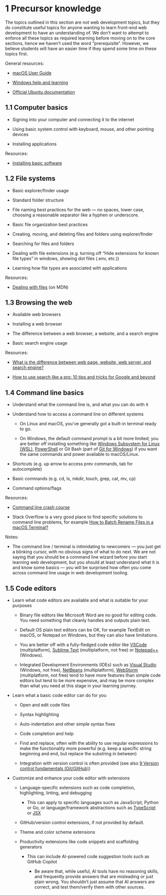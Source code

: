 # 1 Precursor knowledge

The topics outlined in this section are not web development topics, but they do constitute useful topics for anyone wanting to learn front-end web development to have an understanding of. We don’t want to attempt to enforce all these topics as required learning before moving on to the core sections, hence we haven’t used the word “prerequisite”. However, we believe students will have an easier time if they spend some time on these topics first.

General resources:

- [macOS User Guide](https://support.apple.com/guide/mac-help/mchld1690538/mac)

- [Windows help and learning](https://support.microsoft.com/windows)

- [Official Ubuntu documentation](https://help.ubuntu.com/)

## 1.1 Computer basics

- Signing into your computer and connecting it to the internet

- Using basic system control with keyboard, mouse, and other pointing devices

- Installing applications

Resources:

- [Installing basic software](https://developer.mozilla.org/docs/Learn/Getting_started_with_the_web/Installing_basic_software)

## 1.2 File systems

- Basic explorer/finder usage

- Standard folder structure

- File naming best practices for the web — no spaces, lower case, choosing a reasonable separator like a hyphen or underscore.

- Basic file organization best practices

- Creating, moving, and deleting files and folders using explorer/finder

- Searching for files and folders

- Dealing with file extensions (e.g. turning off “Hide extensions for known file types” in windows, showing dot files (.env, etc.))

- Learning how file types are associated with applications

Resources:

- [Dealing with files](https://developer.mozilla.org/docs/Learn/Getting_started_with_the_web/Dealing_with_files) (on MDN)

## 1.3 Browsing the web

- Available web browsers

- Installing a web browser

- The difference between a web browser, a website, and a search engine

- Basic search engine usage

Resources:

- [What is the difference between web page, website, web server, and search engine?](https://developer.mozilla.org/docs/Learn/Common_questions/Web_mechanics/Pages_sites_servers_and_search_engines)

- [How to use search like a pro: 10 tips and tricks for Google and beyond](https://www.theguardian.com/technology/2016/jan/15/how-to-use-search-like-a-pro-10-tips-and-tricks-for-google-and-beyond)

## 1.4 Command line basics

- Understand what the command line is, and what you can do with it

- Understand how to access a command line on different systems

  - On Linux and macOS, you’ve generally got a built-in terminal ready to go.

  - On Windows, the default command prompt is a bit more limited; you are better off installing something like [Windows Subsystem for Linux (WSL)](https://learn.microsoft.com/windows/wsl/), [PowerShell](https://learn.microsoft.com/powershell/scripting/install/installing-powershell-on-windows?view=powershell-7.3) or Git Bash (part of [Git for Windows](https://gitforwindows.org/)) if you want the same commands and power available to macOS/Linux.

- Shortcuts (e.g. up arrow to access prev commands, tab for autocomplete)

- Basic commands (e.g. cd, ls, mkdir, touch, grep, cat, mv, cp)

- Command options/flags

Resources:

- [Command line crash course](https://developer.mozilla.org/docs/Learn/Tools_and_testing/Understanding_client-side_tools/Command_line)

- Stack Overflow is a very good place to find specific solutions to command line problems, for example [How to Batch Rename Files in a macOS Terminal?](https://stackoverflow.com/questions/24102974/how-to-batch-rename-files-in-a-macos-terminal)

Notes:

- The command line / terminal is intimidating to newcomers — you just get a blinking cursor, with no obvious signs of what to do next. We are not saying that you should be a command line wizard before you start learning web development, but you should at least understand what it is and know some basics — you will be surprised how often you come across command line usage in web development tooling.

## 1.5 Code editors

- Learn what code editors are available and what is suitable for your purposes

  - Binary file editors like Microsoft Word are no good for editing code. You need something that cleanly handles and outputs plain text.

  - Default OS plain text editors can be OK, for example TextEdit on macOS, or Notepad on Windows, but they can also have limitations.

  - You are better off with a fully-fledged code editor like [VSCode](https://code.visualstudio.com/) (multiplatform), [Sublime Text](https://www.sublimetext.com/) (multiplatform, not free) or [Notepad++](https://notepad-plus-plus.org/) (Windows).

  - Integrated Development Environments (IDEs) such as [Visual Studio](https://visualstudio.microsoft.com/) (Windows, not free), [NetBeans](https://netbeans.apache.org/) (multiplatform), [WebStorm](https://www.jetbrains.com/webstorm/) (multiplatform, not free) tend to have more features than simple code editors but tend to be more expensive, and may be more complex than what you need at this stage in your learning journey.

- Learn what a basic code editor can do for you

  - Open and edit code files

  - Syntax highlighting

  - Auto-indentation and other simple syntax fixes

  - Code completion and help

  - Find and replace, often with the ability to use regular expressions to make the functionality more powerful (e.g. keep a specific string beginning and end, but replace the substring in between)

  - Integration with version control is often provided (see also [9 Version control fundamentals (Git/GitHub)](#version-control-fundamentals-gitgithub))

- Customize and enhance your code editor with extensions

  - Language-specific extensions such as code completion, highlighting, linting, and debugging

    - This can apply to specific languages such as JavaScript, Python or Go, or language/framework abstractions such as [TypeScript](https://www.typescriptlang.org/) or [JSX](https://react.dev/learn/writing-markup-with-jsx)

  - GitHub/version control extensions, if not provided by default.

  - Theme and color scheme extensions

  - Productivity extensions like code snippets and scaffolding generators

    - This can include AI-powered code suggestion tools such as GitHub Copilot

      - Be aware that, while useful, AI tools have no reasoning skills, and frequently provide answers that are misleading or just plain wrong. You shouldn’t just assume that AI answers are correct, and test them/verify them with other sources.

